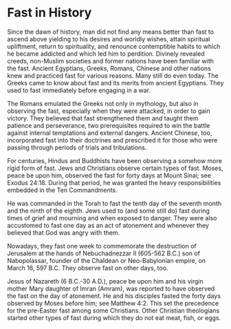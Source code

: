 Fast in History
===============

Since the dawn of history, man did not find any means better than fast
to ascend above yielding to his desires and worldly wishes, attain
spiritual upliftment, return to spirituality, and renounce contemptible
habits to which he became addicted and which led him to perdition.
Divinely revealed creeds, non-Muslim societies and former nations have
been familiar with the fast. Ancient Egyptians, Greeks, Romans, Chinese
and other nations knew and practiced fast for various reasons. Many
still do even today. The Greeks came to know about fast and its merits
from ancient Egyptians. They used to fast immediately before engaging in
a war.

The Romans emulated the Greeks not only in mythology, but also in
observing the fast, especially when they were attacked, in order to gain
victory. They believed that fast strengthened them and taught them
patience and perseverance, two prerequisites required to win the battle
against internal temptations and external dangers. Ancient Chinese, too,
incorporated fast into their doctrines and prescribed it for those who
were passing through periods of trials and tribulations.

For centuries, Hindus and Buddhists have been observing a somehow more
rigid form of fast. Jews and Christians observe certain types of fast.
Moses, peace be upon him, observed the fast for forty days at Mount
Sinai; see Exodus 24:18. During that period, he was granted the heavy
responsibilities embedded in the Ten Commandments.

He was commanded in the Torah to fast the tenth day of the seventh month
and the ninth of the eighth. Jews used to (and some still do) fast
during times of grief and mourning and when exposed to danger. They were
also accustomed to fast one day as an act of atonement and whenever they
believed that God was angry with them.

Nowadays, they fast one week to commemorate the destruction of Jerusalem
at the hands of Nebuchadnezzar II (605-562 B.C.) son of Nabopolassar,
founder of the Chaldean or Neo-Babylonian empire, on March 16, 597 B.C.
They observe fast on other days, too.

Jesus of Nazareth (6 B.C.-30 A.D.), peace be upon him and his virgin
mother Mary daughter of Imran (Amram), was reported to have observed the
fast on the day of atonement. He and his disciples fasted the forty days
observed by Moses before him; see Matthew 4:2. This set the precedence
for the pre-Easter fast among some Christians. Other Christian
theologians started other types of fast during which they do not eat
meat, fish, or eggs.


